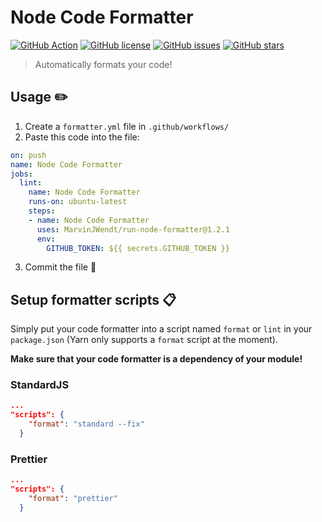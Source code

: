 # Node Code Formatter

[![GitHub Action](https://img.shields.io/badge/-GitHub_Action-black?logo=github&style=flat-square)](https://github.com/marketplace/actions/node-code-formatter)
[![GitHub license](https://img.shields.io/github/license/MarvinJWendt/run-node-formatter?style=flat-square)](https://github.com/MarvinJWendt/run-node-formatter/blob/master/LICENSE)
[![GitHub issues](https://img.shields.io/github/issues/MarvinJWendt/run-node-formatter)](https://github.com/MarvinJWendt/run-node-formatter/issues)
[![GitHub stars](https://img.shields.io/github/stars/MarvinJWendt/run-node-formatter?style=flat-square)](https://github.com/MarvinJWendt/run-node-formatter/stargazers)

> Automatically formats your code!

## Usage :pencil2:

1. Create a `formatter.yml` file in `.github/workflows/`
2. Paste this code into the file:

```yml
on: push
name: Node Code Formatter
jobs:
  lint:
    name: Node Code Formatter
    runs-on: ubuntu-latest
    steps:
    - name: Node Code Formatter
      uses: MarvinJWendt/run-node-formatter@1.2.1
      env:
        GITHUB_TOKEN: ${{ secrets.GITHUB_TOKEN }}
```

3. Commit the file :twisted_rightwards_arrows:

## Setup formatter scripts :clipboard:

Simply put your code formatter into a script named `format` or `lint` in your `package.json` (Yarn only supports a `format` script at the moment).

**Make sure that your code formatter is a dependency of your module!**

### StandardJS

```json
...
"scripts": {
    "format": "standard --fix"
  }
```

### Prettier

```json
...
"scripts": {
    "format": "prettier"
  }
```
